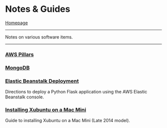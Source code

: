 # Notes & Guides
[Homepage](https://ethan-wit.github.io)

---

Notes on various software items.

---

### [AWS Pillars](https://ethan-wit.github.io/AWS_pillars.txt)

### [MongoDB](https://ethan-wit.github.io/mongodb.txt)

### [Elastic Beanstalk Deployment](https://ethan-wit.github.io/eb_console_python_app_deployment.txt)

Directions to deploy a Python Flask application using the AWS Elastic Beanstalk console.

### [Installing Xubuntu on a Mac Mini](https://ethan-wit.github.io/xubuntu_mac_mini_install.md)

Guide to installing Xubuntu on a Mac Mini (Late 2014 model).
